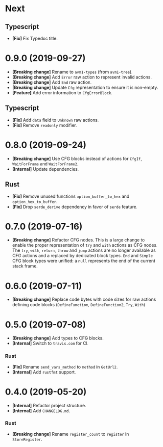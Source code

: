 # Next

## Typescript

- **[Fix]** Fix Typedoc title.

# 0.9.0 (2019-09-27)

- **[Breaking change]** Rename to `avm1-types` (from `avm1-tree`).
- **[Breaking change]** Add `Error` raw action to represent invalid actions.
- **[Breaking change]** Add `End` raw action.
- **[Breaking change]** Update `Cfg` representation to ensure it is non-empty.
- **[Feature]** Add error information to `CfgErrorBlock`.

## Typescript

- **[Fix]** Add `data` field to `Unknown` raw actions.
- **[Fix]** Remove `readonly` modifier.

# 0.8.0 (2019-09-24)

- **[Breaking change]** Use CFG blocks instead of actions for `CfgIf`, `WaitForFrame` and `WaitForFrame2`.
- **[Internal]** Update dependencies.

## Rust

- **[Fix]** Remove unused functions `option_buffer_to_hex` and `option_hex_to_buffer`.
- **[Fix]** Drop `serde_derive` dependency in favor of `serde` feature.

# 0.7.0 (2019-07-16)

- **[Breaking change]** Refactor CFG nodes. This is a large change to enable the proper representation of `try` and `with` actions as CFG nodes. The `try`, `with`, `return`, `throw` and `jump` actions are no longer available as CFG actions and a replaced by dedicated block types. `End` and `Simple` CFG block types were unified: a `null` represents the end of the current stack frame.

# 0.6.0 (2019-07-11)

- **[Breaking change]** Replace code bytes with code sizes for raw actions defining code blocks (`DefineFunction`, `DefineFunction2`, `Try`, `With`)

# 0.5.0 (2019-07-08)

- **[Breaking change]** Add types to CFG blocks.
- **[Internal]** Switch to `travis.com` for CI.

### Rust

- **[Fix]** Rename `send_vars_method` to `method` in `GetUrl2`.
- **[Internal]** Add `rustfmt` support.

# 0.4.0 (2019-05-20)

- **[Internal]** Refactor project structure.
- **[Internal]** Add `CHANGELOG.md`.

### Rust

- **[Breaking change]** Rename `register_count` to `register` in `StoreRegister`.
